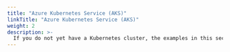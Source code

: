 ```yaml
---
title: "Azure Kubernetes Service (AKS)"
linkTitle: "Azure Kubernetes Service (AKS)"
weight: 2
description: >-
  If you do not yet have a Kubernetes cluster, the examples in this section walk through creating an AKS cluster to simulate an "on-premises" cluster. Examples are provided for deploying with either Terraform or with an ARM template.
---
```

